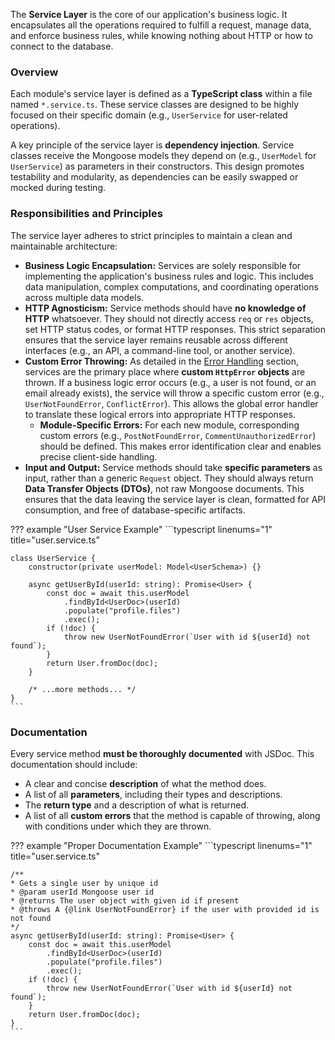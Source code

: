 The **Service Layer** is the core of our application's business logic. It encapsulates all the operations required to fulfill a request, manage data, and enforce business rules, while knowing nothing about HTTP or how to connect to the database.

### Overview

Each module's service layer is defined as a **TypeScript class** within a file named `*.service.ts`. These service classes are designed to be highly focused on their specific domain (e.g., `UserService` for user-related operations).

A key principle of the service layer is **dependency injection**. Service classes receive the Mongoose models they depend on (e.g., `UserModel` for `UserService`) as parameters in their constructors. This design promotes testability and modularity, as dependencies can be easily swapped or mocked during testing.

### Responsibilities and Principles

The service layer adheres to strict principles to maintain a clean and maintainable architecture:

  * **Business Logic Encapsulation:** Services are solely responsible for implementing the application's business rules and logic. This includes data manipulation, complex computations, and coordinating operations across multiple data models.
  * **HTTP Agnosticism:** Service methods should have **no knowledge of HTTP** whatsoever. They should not directly access `req` or `res` objects, set HTTP status codes, or format HTTP responses. This strict separation ensures that the service layer remains reusable across different interfaces (e.g., an API, a command-line tool, or another service).
  * **Custom Error Throwing:** As detailed in the [Error Handling](error_handling.md) section, services are the primary place where **custom `HttpError` objects** are thrown. If a business logic error occurs (e.g., a user is not found, or an email already exists), the service will throw a specific custom error (e.g., `UserNotFoundError`, `ConflictError`). This allows the global error handler to translate these logical errors into appropriate HTTP responses.
      * **Module-Specific Errors:** For each new module, corresponding custom errors (e.g., `PostNotFoundError`, `CommentUnauthorizedError`) should be defined. This makes error identification clear and enables precise client-side handling.
  * **Input and Output:** Service methods should take **specific parameters** as input, rather than a generic `Request` object. They should always return **Data Transfer Objects (DTOs)**, not raw Mongoose documents. This ensures that the data leaving the service layer is clean, formatted for API consumption, and free of database-specific artifacts.

??? example "User Service Example"
    ```typescript linenums="1" title="user.service.ts"

    class UserService {
        constructor(private userModel: Model<UserSchema>) {}

        async getUserById(userId: string): Promise<User> {
            const doc = await this.userModel
                .findById<UserDoc>(userId)
                .populate("profile.files")
                .exec();
            if (!doc) {
                throw new UserNotFoundError(`User with id ${userId} not found`);
            }
            return User.fromDoc(doc);
        }

        /* ...more methods... */
    }
    ```

### Documentation

Every service method **must be thoroughly documented** with JSDoc. This documentation should include:

  * A clear and concise **description** of what the method does.
  * A list of all **parameters**, including their types and descriptions.
  * The **return type** and a description of what is returned.
  * A list of all **custom errors** that the method is capable of throwing, along with conditions under which they are thrown.

??? example "Proper Documentation Example"
    ```typescript linenums="1" title="user.service.ts"

    /**
    * Gets a single user by unique id
    * @param userId Mongoose user id
    * @returns The user object with given id if present
    * @throws A {@link UserNotFoundError} if the user with provided id is not found
    */
    async getUserById(userId: string): Promise<User> {
        const doc = await this.userModel
            .findById<UserDoc>(userId)
            .populate("profile.files")
            .exec();
        if (!doc) {
            throw new UserNotFoundError(`User with id ${userId} not found`);
        }
        return User.fromDoc(doc);
    }
    ```